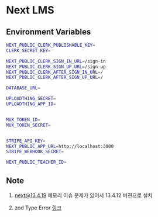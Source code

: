 # Next LMS

## Environment Variables

```bash
NEXT_PUBLIC_CLERK_PUBLISHABLE_KEY=
CLERK_SECRET_KEY=

NEXT_PUBLIC_CLERK_SIGN_IN_URL=/sign-in
NEXT_PUBLIC_CLERK_SIGN_UP_URL=/sign-up
NEXT_PUBLIC_CLERK_AFTER_SIGN_IN_URL=/
NEXT_PUBLIC_CLERK_AFTER_SIGN_UP_URL=/

DATABASE_URL=

UPLOADTHING_SECRET=
UPLOADTHING_APP_ID=


MUX_TOKEN_ID=
MUX_TOKEN_SECRET=


STRIPE_API_KEY=
NEXT_PUBLIC_APP_URL=http://localhost:3000
STRIPE_WEBHOOK_SECRET=

NEXT_PUBLIC_TEACHER_ID=

```

## Note

1. next@13.4.19 메모리 이슈 문제가 있어서 13.4.12 버젼으로 설치

2. zod Type Error [링크](https://github.com/shadcn-ui/ui/issues/1456)
